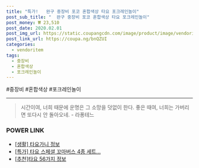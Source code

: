 ```yaml
--- 
title: "특가!   완구 중장비 포코 혼합색상 타요 포크레인놀이" 
post_sub_title: "  완구 중장비 포코 혼합색상 타요 포크레인놀이" 
post_money: ₩ 23,510 
post_date: 2020.02.01 
post_img_url: https://static.coupangcdn.com/image/product/image/vendoritem/2019/01/30/3001299296/3ffc8dcf-a8c1-4f44-accd-508229469496.jpg 
post_link_url: https://coupa.ng/bnQZUI 
categories: 
  - vendoritem 
tags: 
  - 중장비 
  - 혼합색상 
  - 포크레인놀이 
--- 
```

  #중장비 #혼합색상 #포크레인놀이 
<hr> 

> 시간이여, 너희 때문에 운명은 그 소망을 덧없이 한다. 좋은 때여, 너희는 가버리면 또다시 안 돌아오네. - 라퐁테느 


### POWER LINK

* <a href="https://blog.naver.com/fasyy4321/221765105859" target="_blank"> [생활] 타요가니 정보 </a>
* <a href="https://blog.naver.com/an0733/221793068359" target="_blank">[특가] 타요 스페셜 꼬마버스 4종 세트...</a>
* <a href="https://blog.naver.com/fasyy4321/221792221947" target="_blank">[추천]타요 56가지 정보</a>
